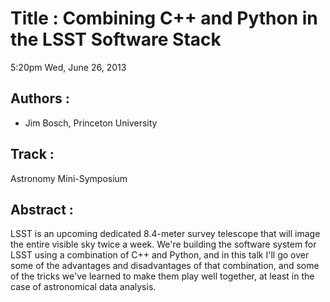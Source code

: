 
Title : Combining C++ and Python in the LSST Software Stack
=====================

5:20pm
Wed, June 26, 2013

Authors :
----------

- Jim Bosch, Princeton University


Track :
-------

Astronomy Mini-Symposium

Abstract :
----------

LSST is an upcoming dedicated 8.4-meter survey telescope that will
image the entire visible sky twice a week.  We're building the
software system for LSST using a combination of C++ and Python, and in
this talk I'll go over some of the advantages and disadvantages of
that combination, and some of the tricks we've learned to make them
play well together, at least in the case of astronomical data
analysis.
